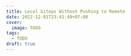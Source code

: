 ```yaml
---
title: Local Gitops Without Pushing to Remote
date: 2022-12-01T23:41:49+07:00
cover:
  image: TODO
tags:
  - TODO
draft: true
---
```


